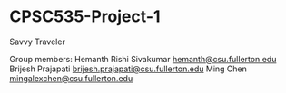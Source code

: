 # CPSC535-Project-1
Savvy Traveler

Group members:
Hemanth Rishi Sivakumar hemanth@csu.fullerton.edu
Brijesh Prajapati brijesh.prajapati@csu.fullerton.edu
Ming Chen mingalexchen@csu.fullerton.edu
